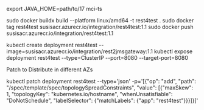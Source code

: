 
export JAVA_HOME=path/to/17
mci-ts

sudo docker buildx build --platform linux/amd64 -t rest4test .
sudo docker tag rest4test susisacr.azurecr.io/integration/rest4test:1.1
sudo docker push susisacr.azurecr.io/integration/rest4test:1.1

kubectl create deployment rest4test --image=susisacr.azurecr.io/integration/rest2jmsgateway:1.1
kubectl expose deployment rest4test --type=ClusterIP --port=8080 --target-port=8080

Patch to Distribute in different AZs

kubectl patch deployment rest4test --type='json' -p='[{"op": "add", "path": "/spec/template/spec/topologySpreadConstraints", "value": [{"maxSkew": 1, "topologyKey": "kubernetes.io/hostname", "whenUnsatisfiable": "DoNotSchedule", "labelSelector": {"matchLabels": {"app": "rest4test"}}}]}]'
